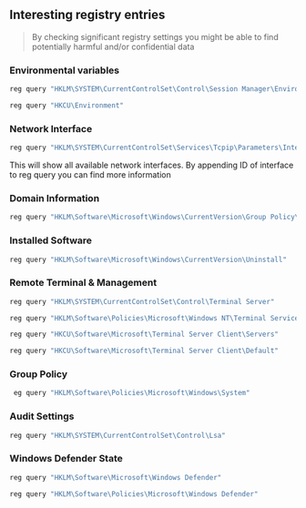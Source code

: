 ## Interesting registry entries

>By checking significant registry settings you might be able to find potentially harmful and/or confidential data

### Environmental variables

```Powershell
reg query "HKLM\SYSTEM\CurrentControlSet\Control\Session Manager\Environment"

reg query "HKCU\Environment"
```

### Network Interface

```Powershell
reg query "HKLM\SYSTEM\CurrentControlSet\Services\Tcpip\Parameters\Interfaces\"
```
This will show all available network interfaces. By appending ID of interface to reg query you can find more information

### Domain Information

```Powershell
reg query "HKLM\Software\Microsoft\Windows\CurrentVersion\Group Policy\History"
```

### Installed Software

```Powershell
reg query "HKLM\Software\Microsoft\Windows\CurrentVersion\Uninstall"
```

### Remote Terminal & Management

```Powershell
reg query "HKLM\SYSTEM\CurrentControlSet\Control\Terminal Server"

reg query "HKLM\Software\Policies\Microsoft\Windows NT\Terminal Services"

reg query "HKCU\Software\Microsoft\Terminal Server Client\Servers"

reg query "HKCU\Software\Microsoft\Terminal Server Client\Default"
```

### Group Policy 

```Powershell
 eg query "HKLM\Software\Policies\Microsoft\Windows\System"
```

### Audit Settings

```Powershell
reg query "HKLM\SYSTEM\CurrentControlSet\Control\Lsa"
```

### Windows Defender State

```Powershell
reg query "HKLM\Software\Microsoft\Windows Defender"

reg query "HKLM\Software\Policies\Microsoft\Windows Defender"
```